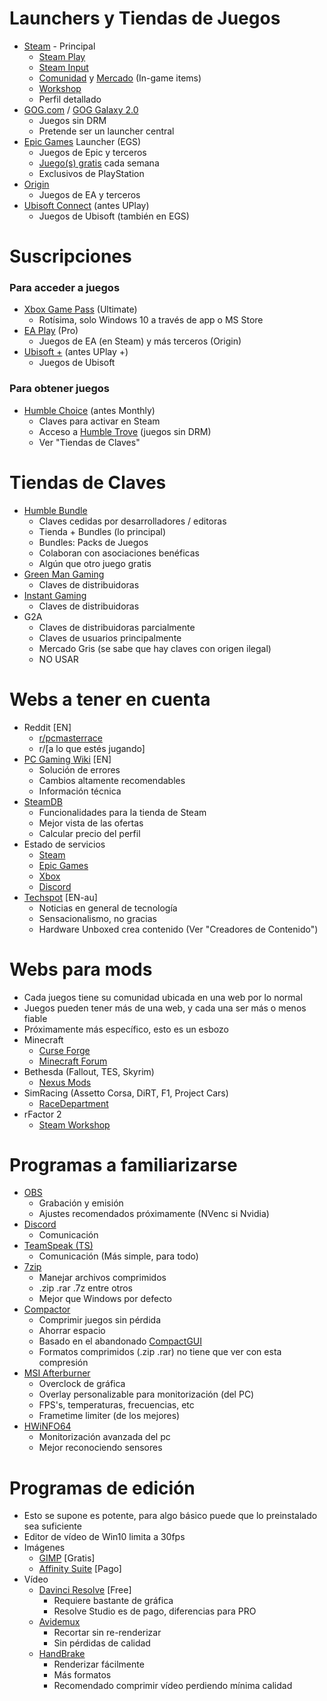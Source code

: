 # Launchers y Tiendas de Juegos
- [Steam](https://store.steampowered.com/about/) - Principal
  - [Steam Play](https://store.steampowered.com/remoteplay)
  - [Steam Input](https://partner.steamgames.com/doc/features/steam_controller?l=spanish)
  - [Comunidad](https://steamcommunity.com) y [Mercado](https://steamcommunity.com/market/) (In-game items)
  - [Workshop](https://steamcommunity.com/workshop/)
  - Perfil detallado
- [GOG.com](https://www.gog.com) / [GOG Galaxy 2.0](https://www.gog.com/galaxy)
  - Juegos sin DRM
  - Pretende ser un launcher central
- [Epic Games](https://www.epicgames.com/store/es-ES/download) Launcher (EGS)
  - Juegos de Epic y terceros
  - [Juego(s) gratis](https://www.epicgames.com/store/es-ES/free-games) cada semana
  - Exclusivos de PlayStation
- [Origin](https://www.origin.com/esp/es-es/store/download)
  - Juegos de EA y terceros
- [Ubisoft Connect](https://ubisoftconnect.com/es-ES/) (antes UPlay)
  - Juegos de Ubisoft (también en EGS)

# Suscripciones
### Para acceder a juegos
- [Xbox Game Pass](https://www.xbox.com/es-ES/xbox-game-pass/pc-games) (Ultimate)
  - Rotísima, solo Windows 10 a través de app o MS Store
- [EA Play](https://www.ea.com/es-es/ea-play) (Pro) 
  - Juegos de EA (en Steam) y más terceros (Origin)
- [Ubisoft +](https://store.ubi.com/us/ubisoftplus/?lang=es_es) (antes UPlay +)
  - Juegos de Ubisoft
### Para obtener juegos
- [Humble Choice](https://es.humblebundle.com/subscription?partner=johnsmith) (antes Monthly)
  - Claves para activar en Steam
  - Acceso a [Humble Trove](https://www.humblebundle.com/subscription/trove) (juegos sin DRM)
  - Ver "Tiendas de Claves"

# Tiendas de Claves
- [Humble Bundle](www.humblebundle.com/?partner=johnsmith)
  - Claves cedidas por desarrolladores / editoras
  - Tienda + Bundles (lo principal)
  - Bundles: Packs de Juegos
  - Colaboran con asociaciones benéficas
  - Algún que otro juego gratis
- [Green Man Gaming](https://www.greenmangaming.com/es/)
  - Claves de distribuidoras
- [Instant Gaming](https://www.instant-gaming.com)
  - Claves de distribuidoras
- G2A
  - Claves de distribuidoras parcialmente
  - Claves de usuarios principalmente
  - Mercado Gris (se sabe que hay claves con origen ilegal)
  - NO USAR

# Webs a tener en cuenta
- Reddit [EN]
  - [r/pcmasterrace](https://www.reddit.com/r/pcmasterrace)
  - r/[a lo que estés jugando]
- [PC Gaming Wiki](https://www.pcgamingwiki.com/wiki/Home) [EN]
  - Solución de errores
  - Cambios altamente recomendables
  - Información técnica
- [SteamDB](https://steamdb.info/sales/?min_discount=0&min_rating=0&cc=eu)
  - Funcionalidades para la tienda de Steam
  - Mejor vista de las ofertas
  - Calcular precio del perfil
- Estado de servicios
  - [Steam](https://steamstat.us)
  - [Epic Games](https://status.epicgames.com)
  - [Xbox](https://support.xbox.com/es-ES/xbox-live-status)
  - [Discord](https://discordstatus.com)
- [Techspot](https://www.techspot.com) [EN-au]
  - Noticias en general de tecnología
  - Sensacionalismo, no gracias
  - Hardware Unboxed crea contenido (Ver "Creadores de Contenido")

# Webs para mods
- Cada juegos tiene su comunidad ubicada en una web por lo normal
- Juegos pueden tener más de una web, y cada una ser más o menos fiable
- Próximamente más específico, esto es un esbozo
- Minecraft
  - [Curse Forge](https://www.curseforge.com)
  - [Minecraft Forum](https://www.minecraftforum.net/forums/mapping-and-modding-java-edition/minecraft-mods)
- Bethesda (Fallout, TES, Skyrim)
  - [Nexus Mods](https://www.nexusmods.com)
- SimRacing (Assetto Corsa, DiRT, F1, Project Cars)
  - [RaceDepartment](https://www.racedepartment.com)
- rFactor 2
  - [Steam Workshop](https://steamcommunity.com/app/365960/workshop/)
  
 # Programas a familiarizarse
- [OBS](https://obsproject.com/es/download)
  - Grabación y emisión
  - Ajustes recomendados próximamente (NVenc si Nvidia)
- [Discord](https://discord.com)
  - Comunicación
- [TeamSpeak (TS)](https://www.teamspeak.com/en/)
  - Comunicación (Más simple, para todo)
- [7zip](https://www.7-zip.org)
  - Manejar archivos comprimidos
  - .zip .rar .7z entre otros
  - Mejor que Windows por defecto
- [Compactor](https://github.com/Freaky/Compactor)
  - Comprimir juegos sin pérdida
  - Ahorrar espacio
  - Basado en el abandonado [CompactGUI](https://github.com/ImminentFate/CompactGUI)
  - Formatos comprimidos (.zip .rar) no tiene que ver con esta compresión
- [MSI Afterburner](https://www.guru3d.com/files-details/msi-afterburner-beta-download.html)
  - Overclock de gráfica
  - Overlay personalizable para monitorización (del PC)
  - FPS's, temperaturas, frecuencias, etc
  - Frametime limiter (de los mejores)
- [HWiNFO64](https://www.hwinfo.com/download/)
  - Monitorización avanzada del pc
  - Mejor reconociendo sensores

# Programas de edición
- Esto se supone es potente, para algo básico puede que lo preinstalado sea suficiente
- Editor de vídeo de Win10 limita a 30fps
- Imágenes
  - [GIMP](https://www.gimp.org) [Gratis]
  - [Affinity Suite](https://affinity.serif.com/es/photo/) [Pago]
- Vídeo
  - [Davinci Resolve](https://www.blackmagicdesign.com/es/products/davinciresolve/) [Free]
    - Requiere bastante de gráfica
    - Resolve Studio es de pago, diferencias para PRO
  - [Avidemux](http://avidemux.sourceforge.net)
    - Recortar sin re-renderizar
    - Sin pérdidas de calidad
  - [HandBrake](https://handbrake.fr)
    - Renderizar fácilmente
    - Más formatos
    - Recomendado comprimir vídeo perdiendo mínima calidad
